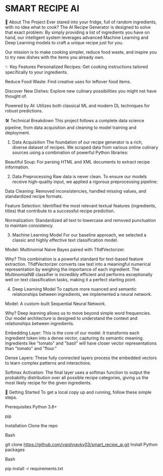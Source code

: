 # SMART RECIPE AI

📖 About The Project
Ever stared into your fridge, full of random ingredients, with no idea what to cook? The AI Recipe Generator is designed to solve that exact problem. By simply providing a list of ingredients you have on hand, our intelligent system leverages advanced Machine Learning and Deep Learning models to craft a unique recipe just for you.

Our mission is to make cooking simpler, reduce food waste, and inspire you to try new dishes with the items you already own.

✨ Key Features
Personalized Recipes: Get cooking instructions tailored specifically to your ingredients.

Reduce Food Waste: Find creative uses for leftover food items.

Discover New Dishes: Explore new culinary possibilities you might not have thought of.

Powered by AI: Utilizes both classical ML and modern DL techniques for robust predictions.

🛠️ Technical Breakdown
This project follows a complete data science pipeline, from data acquisition and cleaning to model training and deployment.

1. Data Acquisition
The foundation of our recipe generator is a rich, diverse dataset of recipes. We scraped data from various online culinary sources using a combination of powerful Python libraries:

Beautiful Soup: For parsing HTML and XML documents to extract recipe information.

2. Data Preprocessing
Raw data is never clean. To ensure our models receive high-quality input, we applied a rigorous preprocessing pipeline:

Data Cleaning: Removed inconsistencies, handled missing values, and standardized recipe formats.

Feature Selection: Identified the most relevant textual features (ingredients, titles) that contribute to a successful recipe prediction.

Normalization: Standardized all text to lowercase and removed punctuation to maintain consistency.

3. Machine Learning Model
For our baseline approach, we selected a classic and highly effective text classification model.

Model: Multinomial Naive Bayes paired with TfidfVectorizer.

Why? This combination is a powerful standard for text-based feature extraction. TfidfVectorizer converts raw text into a meaningful numerical representation by weighing the importance of each ingredient. The MultinomialNB classifier is incredibly efficient and performs exceptionally well on text classification tasks, making it a perfect starting point.

4. Deep Learning Model
To capture more nuanced and semantic relationships between ingredients, we implemented a neural network.

Model: A custom-built Sequential Neural Network.

Why? Deep learning allows us to move beyond simple word frequencies. Our model architecture is designed to understand the context and relationships between ingredients.

Embedding Layer: This is the core of our model. It transforms each ingredient token into a dense vector, capturing its semantic meaning. Ingredients like "tomato" and "basil" will have closer vector representations than "tomato" and "flour."

Dense Layers: These fully connected layers process the embedded vectors to learn complex patterns and interactions.

Softmax Activation: The final layer uses a softmax function to output the probability distribution over all possible recipe categories, giving us the most likely recipe for the given ingredients.

🚀 Getting Started
To get a local copy up and running, follow these simple steps.

Prerequisites
Python 3.8+

pip

Installation
Clone the repo

Bash

git clone https://github.com/vaishnavkv03/smart_recipe_ai.git
Install Python packages

Bash

pip install -r requirements.txt
